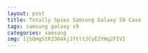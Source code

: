 ```yaml
---
layout: post
title: Totally Spies Samsung Galaxy S9 Case
tags: samsung galaxy s9
categories: samsung
img: 1jSQmgStR33O4kjJ7tltJCyE2YHq2FIVI
---
```

